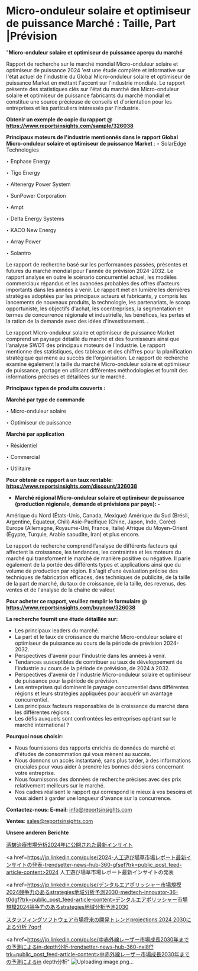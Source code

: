 # Micro-onduleur solaire et optimiseur de puissance Marché : Taille, Part |Prévision

"<strong>Micro-onduleur solaire et optimiseur de puissance aperçu du marché</strong>

Rapport de recherche sur le marché mondial Micro-onduleur solaire et optimiseur de puissance 2024 'est une étude complète et informative sur l'état actuel de l'industrie du Global Micro-onduleur solaire et optimiseur de puissance Market en mettant l'accent sur l'industrie mondiale. Le rapport présente des statistiques clés sur l'état du marché des Micro-onduleur solaire et optimiseur de puissance fabricants du marché mondial et constitue une source précieuse de conseils et d'orientation pour les entreprises et les particuliers intéressés par l'industrie.

<strong>Obtenir un exemple de copie du rapport @ <a href=https://www.reportsinsights.com/sample/326038>https://www.reportsinsights.com/sample/326038</a></strong>

<strong>Principaux moteurs de l'industrie mentionnés dans le rapport Global Micro-onduleur solaire et optimiseur de puissance Market</strong> :
‣ SolarEdge Technologies

‣ Enphase Energy

‣ Tigo Energy

‣ Altenergy Power System

‣ SunPower Corporation

‣ Ampt

‣ Delta Energy Systems

‣ KACO New Energy

‣ Array Power

‣ Solantro

Le rapport de recherche basé sur les performances passées, présentes et futures du marché mondial pour l'année de prévision 2024-2032. Le rapport analyse en outre le scénario concurrentiel actuel, les modèles commerciaux répandus et les avancées probables des offres d'acteurs importants dans les années à venir. Le rapport met en lumière les dernières stratégies adoptées par les principaux acteurs et fabricants, y compris les lancements de nouveaux produits, la technologie, les partenariats, le scoop opportuniste, les objectifs d'achat, les coentreprises, la segmentation en termes de concurrence régionale et industrielle, les bénéfices, les pertes et la ration de la demande avec des idées d'investissement. .

Le rapport Micro-onduleur solaire et optimiseur de puissance Market comprend un paysage détaillé du marché et des fournisseurs ainsi que l'analyse SWOT des principaux moteurs de l'industrie. Le rapport mentionne des statistiques, des tableaux et des chiffres pour la planification stratégique qui mène au succès de l'organisation. Le rapport de recherche examine également la taille du marché Micro-onduleur solaire et optimiseur de puissance, partage en utilisant différentes méthodologies et fournit des informations précises et détaillées sur le marché.

<strong>Principaux types de produits couverts :</strong>

<strong>Marché par type de commande</Strong>

‣ Micro-onduleur solaire

‣ Optimiseur de puissance

<strong>Marché par application</Strong>

‣ Résidentiel

‣ Commercial

‣ Utilitaire

<strong>Pour obtenir ce rapport à un taux rentable: <a href=https://www.reportsinsights.com/discount/326038>https://www.reportsinsights.com/discount/326038</a></strong>
<ul>
  <li><strong>Marché régional Micro-onduleur solaire et optimiseur de puissance (production régionale, demande et prévisions par pays): -</strong></li>
</ul>
Amérique du Nord (États-Unis, Canada, Mexique)
Amérique du Sud (Brésil, Argentine, Equateur, Chili)
Asie-Pacifique (Chine, Japon, Inde, Corée)
Europe (Allemagne, Royaume-Uni, France, Italie)
Afrique du Moyen-Orient (Égypte, Turquie, Arabie saoudite, Iran) et plus encore.

Le rapport de recherche comprend l’analyse de différents facteurs qui affectent la croissance, les tendances, les contraintes et les moteurs du marché qui transforment le marché de manière positive ou négative. Il parle également de la portée des différents types et applications ainsi que du volume de production par région. Il s'agit d'une évaluation précise des techniques de fabrication efficaces, des techniques de publicité, de la taille de la part de marché, du taux de croissance, de la taille, des revenus, des ventes et de l'analyse de la chaîne de valeur.

<strong>Pour acheter ce rapport, veuillez remplir le formulaire @   <a href=https://www.reportsinsights.com/buynow/326038>https://www.reportsinsights.com/buynow/326038</a></strong>

<strong>La recherche fournit une étude détaillée sur:</strong>
<ul>
  <li>Les principaux leaders du marché.</li>
  <li>La part et le taux de croissance du marché Micro-onduleur solaire et optimiseur de puissance au cours de la période de prévision 2024-2032.</li>
  <li>Perspectives d'avenir pour l'industrie dans les années à venir.</li>
  <li>Tendances susceptibles de contribuer au taux de développement de l'industrie au cours de la période de prévision, de 2024 à 2032.</li>
  <li>Perspectives d'avenir de l'industrie Micro-onduleur solaire et optimiseur de puissance pour la période de prévision.</li>
  <li>Les entreprises qui dominent le paysage concurrentiel dans différentes régions et leurs stratégies appliquées pour acquérir un avantage concurrentiel.</li>
  <li>Les principaux facteurs responsables de la croissance du marché dans les différentes régions.</li>
  <li>Les défis auxquels sont confrontées les entreprises opérant sur le marché international ?</li>
</ul>
<strong>Pourquoi nous choisir:</strong>
<ul>
  <li>Nous fournissons des rapports enrichis de données de marché et d'études de consommation qui vous mènent au succès.</li>
  <li>Nous donnons un accès instantané, sans plus tarder, à des informations cruciales pour vous aider à prendre les bonnes décisions concernant votre entreprise.</li>
  <li>Nous fournissons des données de recherche précises avec des prix relativement meilleurs sur le marché.</li>
  <li>Nos cadres réalisent le rapport qui correspond le mieux à vos besoins et vous aident à garder une longueur d'avance sur la concurrence.</li>
</ul>
<strong>Contactez-nous:
</strong><strong>E-mail:</strong> <a href=mailto:info@reportsinsights.com>info@reportsinsights.com</a>

<strong>Ventes</strong>: <a href=mailto:sales@reportsinsights.com>sales@reportsinsights.com</a>

<strong>Unsere anderen Berichte</strong>

<a href=https://www.linkedin.com/pulse/酒皶治療市場分析2024年に公開された最新インサイト-infopulse-daily-360-xx9sf/>酒皶治療市場分析2024年に公開された最新インサイト</a>

<a href=https://jp.linkedin.com/pulse/2024-人工遊び場草市場レポート最新インサイトの発表-trendsetter-news-hub-360-gfsef?trk=public_post_feed-article-content>2024 人工遊び場草市場レポート最新インサイトの発表</a>

<a href=https://jp.linkedin.com/pulse/デンタルエアポリッシャー市場規模2024競争力のあるstrategies地域分析予測2030-medtech-innovator-36-t0dgf?trk=public_post_feed-article-content>デンタルエアポリッシャー市場規模2024競争力のあるstrategies地域分析予測2030</a>

<a href=https://www.linkedin.com/pulse/スタッフィングソフトウェア市場将来の開発トレンドprojections-2024-2030による分析-7qqrf/>スタッフィングソフトウェア市場将来の開発トレンドprojections 2024 2030による分析 7qqrf</a>

<a href=https://jp.linkedin.com/pulse/中赤外線レーザー市場成長2030年までの予測によるin-depth分析-trendsetter-news-hub-360-nxl8f?trk=public_post_feed-article-content>中赤外線レーザー市場成長2030年までの予測によるin depth分析</a>"
![Uploading image.png…]()
